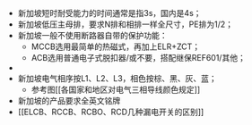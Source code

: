 - 新加坡短时耐受能力的时间通常是指3s，国内是4s；
- 新加坡低压主母排，要求N排和相排一样全尺寸，PE排为1/2；
- 新加坡一般不使用断路器自带的保护功能：
	- MCCB选用最简单的热磁式，再加上ELR+ZCT；
	- ACB选用普通电子式脱扣器/或不要，搭配继保REF601/其他；
-
- 新加坡电气相序按L1、L2、L3，相色按棕、黑、灰、蓝；
	- 参考图[[各国家和地区对电气三相导线颜色规定]]
- 新加坡的产品要求全英文铭牌
- [[ELCB、RCCB、RCBO、RCD几种漏电开关的区别]]